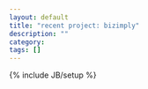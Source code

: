 ```yaml
---
layout: default
title: "recent project: bizimply"
description: ""
category: 
tags: []
---
```

{% include JB/setup %}
